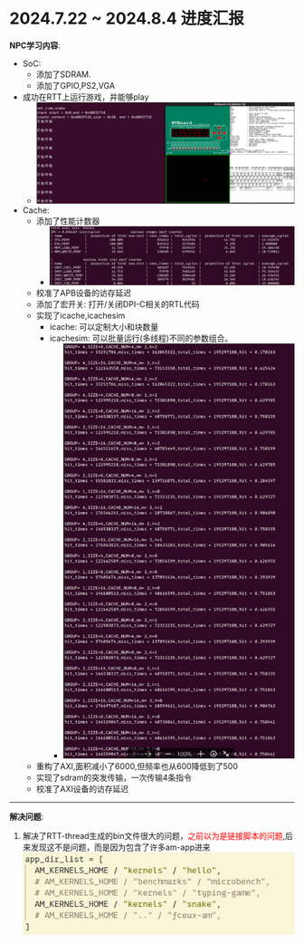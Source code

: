 # 2024.7.22 ~ 2024.8.4 进度汇报
**NPC学习内容**:
- SoC:  
   - 添加了SDRAM.
   - 添加了GPIO,PS2,VGA  
- 成功在RTT上运行游戏，并能够play  
   - ![img](img/rtt-运行贪吃蛇.png '图1-rtt运行贪吃蛇  :size=20%')
- Cache:
   - 添加了性能计数器  
      - ![img](img/3性能计数器.png '图2 性能计数器  :size=20%')
   - 校准了APB设备的访存延迟
   - 添加了宏开关: 打开/关闭DPI-C相关的RTL代码
   - 实现了icache,icachesim 
      - icache: 可以定制大小和块数量 
      - icachesim: 可以批量运行(多线程)不同的参数组合。
         - ![img](img/icachesim展示.png '图3 icachesim展示 :size=20%')
   - 重构了AXI,面积减小了6000,但频率也从600降低到了500
   - 实现了sdram的突发传输，一次传输4条指令 
   - 校准了AXI设备的访存延迟  



---

**解决问题**: 
1. 解决了RTT-thread生成的bin文件很大的问题，<font color = red>之前以为是链接脚本的问题</font>,后来发现这不是问题，而是因为包含了许多am-app进来    
![img](img/组会问题1-rtt过大.png ' :size=20%')

